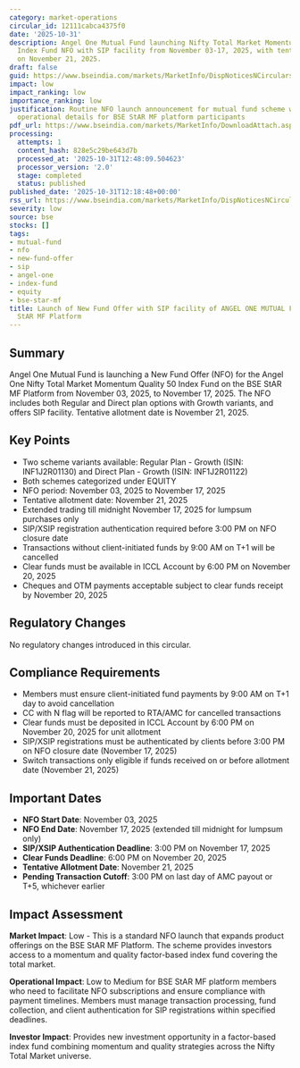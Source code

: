 ```yaml
---
category: market-operations
circular_id: 12111cabca4375f0
date: '2025-10-31'
description: Angel One Mutual Fund launching Nifty Total Market Momentum Quality 50
  Index Fund NFO with SIP facility from November 03-17, 2025, with tentative allotment
  on November 21, 2025.
draft: false
guid: https://www.bseindia.com/markets/MarketInfo/DispNoticesNCirculars.aspx?Noticeid={C693402C-26A7-4968-87D1-E3AAE03768BA}&noticeno=20251031-37&dt=10/31/2025&icount=37&totcount=40&flag=0
impact: low
impact_ranking: low
importance_ranking: low
justification: Routine NFO launch announcement for mutual fund scheme with standard
  operational details for BSE StAR MF platform participants
pdf_url: https://www.bseindia.com/markets/MarketInfo/DownloadAttach.aspx?id=20251031-37&attachedId=
processing:
  attempts: 1
  content_hash: 828e5c29be643d7b
  processed_at: '2025-10-31T12:48:09.504623'
  processor_version: '2.0'
  stage: completed
  status: published
published_date: '2025-10-31T12:18:48+00:00'
rss_url: https://www.bseindia.com/markets/MarketInfo/DispNoticesNCirculars.aspx?Noticeid={C693402C-26A7-4968-87D1-E3AAE03768BA}&noticeno=20251031-37&dt=10/31/2025&icount=37&totcount=40&flag=0
severity: low
source: bse
stocks: []
tags:
- mutual-fund
- nfo
- new-fund-offer
- sip
- angel-one
- index-fund
- equity
- bse-star-mf
title: Launch of New Fund Offer with SIP facility of ANGEL ONE MUTUAL FUND on BSE
  StAR MF Platform
---
```


## Summary

Angel One Mutual Fund is launching a New Fund Offer (NFO) for the Angel One Nifty Total Market Momentum Quality 50 Index Fund on the BSE StAR MF Platform from November 03, 2025, to November 17, 2025. The NFO includes both Regular and Direct plan options with Growth variants, and offers SIP facility. Tentative allotment date is November 21, 2025.

## Key Points

- Two scheme variants available: Regular Plan - Growth (ISIN: INF1J2R01130) and Direct Plan - Growth (ISIN: INF1J2R01122)
- Both schemes categorized under EQUITY
- NFO period: November 03, 2025 to November 17, 2025
- Tentative allotment date: November 21, 2025
- Extended trading till midnight November 17, 2025 for lumpsum purchases only
- SIP/XSIP registration authentication required before 3:00 PM on NFO closure date
- Transactions without client-initiated funds by 9:00 AM on T+1 will be cancelled
- Clear funds must be available in ICCL Account by 6:00 PM on November 20, 2025
- Cheques and OTM payments acceptable subject to clear funds receipt by November 20, 2025

## Regulatory Changes

No regulatory changes introduced in this circular.

## Compliance Requirements

- Members must ensure client-initiated fund payments by 9:00 AM on T+1 day to avoid cancellation
- CC with N flag will be reported to RTA/AMC for cancelled transactions
- Clear funds must be deposited in ICCL Account by 6:00 PM on November 20, 2025 for unit allotment
- SIP/XSIP registrations must be authenticated by clients before 3:00 PM on NFO closure date (November 17, 2025)
- Switch transactions only eligible if funds received on or before allotment date (November 21, 2025)

## Important Dates

- **NFO Start Date**: November 03, 2025
- **NFO End Date**: November 17, 2025 (extended till midnight for lumpsum only)
- **SIP/XSIP Authentication Deadline**: 3:00 PM on November 17, 2025
- **Clear Funds Deadline**: 6:00 PM on November 20, 2025
- **Tentative Allotment Date**: November 21, 2025
- **Pending Transaction Cutoff**: 3:00 PM on last day of AMC payout or T+5, whichever earlier

## Impact Assessment

**Market Impact**: Low - This is a standard NFO launch that expands product offerings on the BSE StAR MF Platform. The scheme provides investors access to a momentum and quality factor-based index fund covering the total market.

**Operational Impact**: Low to Medium for BSE StAR MF platform members who need to facilitate NFO subscriptions and ensure compliance with payment timelines. Members must manage transaction processing, fund collection, and client authentication for SIP registrations within specified deadlines.

**Investor Impact**: Provides new investment opportunity in a factor-based index fund combining momentum and quality strategies across the Nifty Total Market universe.